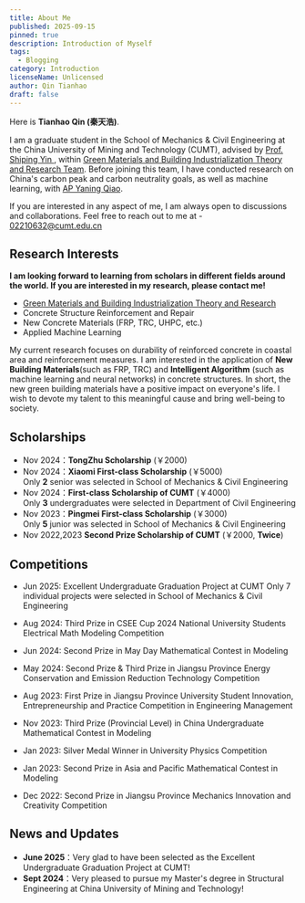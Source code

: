 ```yaml
---
title: About Me
published: 2025-09-15
pinned: true
description: Introduction of Myself
tags:
  - Blogging
category: Introduction
licenseName: Unlicensed
author: Qin Tianhao
draft: false
---
```


Here is **Tianhao Qin (秦天浩)**.<br>

I am a graduate student in the School of Mechanics & Civil Engineering at the China University of Mining and Technology (CUMT), advised by [Prof. Shiping Yin ](https://cace.cumt.edu.cn/info/1201/15167.htm), within [Green Materials and Building Industrialization Theory and Research Team](https://cace.cumt.edu.cn/info/1479/31679.htm). Before joining this team, I have conducted research on China's carbon peak and carbon neutrality goals, as well as machine learning, with [AP Yaning Qiao](https://scholar.google.com/citations?user=gxVZszAAAAAJ&hl=en&oi=ao).<br>

If you are interested in any aspect of me, I am always open to discussions and collaborations. Feel free to reach out to me at - 02210632@cumt.edu.cn

## Research Interests

**I am looking forward to learning from scholars in different fields around the world. If you are interested in my research, please contact me!**

- [Green Materials and Building Industrialization Theory and Research](https://cace.cumt.edu.cn/info/1479/31679.htm)
- Concrete Structure Reinforcement and Repair
- New Concrete Materials (FRP, TRC, UHPC, etc.)
- Applied Machine Learning

My current research focuses on durability of reinforced concrete in coastal area and reinforcement measures. I am interested in the application of  **New Building Materials**(such as FRP, TRC) and **Intelligent Algorithm** (such as machine learning and neural networks) in concrete structures. In short, the new green building materials have a positive impact on everyone's life. I wish to devote my talent to this meaningful cause and bring well-being to society.
## Scholarships

- Nov 2024：**TongZhu Scholarship** (￥2000)<br>
- Nov 2024：**Xiaomi  First-class Scholarship** (￥5000)<br>
  Only **2** senior was selected in School of Mechanics & Civil Engineering
- Nov 2024：**First-class Scholarship of CUMT** (￥4000)<br>
  Only **3** undergraduates were selected  in Department of Civil Engineering
- Nov 2023：**Pingmei First-class Scholarship** (￥3000)<br>
  Only **5** junior was selected in School of Mechanics & Civil Engineering
- Nov 2022,2023 **Second Prize Scholarship of CUMT** (￥2000, **Twice**)<br>

## Competitions

- Jun 2025: Excellent Undergraduate Graduation Project at CUMT
  Only 7 individual projects  were selected in School of Mechanics & Civil Engineering 

- Aug 2024:  Third Prize in CSEE Cup 2024 National University Students Electrical Math Modeling Competition <br>
- Jun 2024:  Second Prize in May Day Mathematical Contest in Modeling <br>
- May 2024:  Second Prize & Third Prize in Jiangsu Province Energy Conservation and Emission Reduction Technology Competition<br>
- Aug 2023:  First Prize in Jiangsu Province University Student Innovation, Entrepreneurship and Practice Competition in Engineering Management<br>
- Nov 2023:  Third Prize (Provincial Level) in China Undergraduate Mathematical Contest in Modeling

- Jan 2023:  Silver Medal Winner in University Physics Competition<br>
- Jan 2023:  Second Prize in Asia and Pacific Mathematical Contest in Modeling<br>
- Dec 2022:  Second Prize in Jiangsu Province Mechanics Innovation and Creativity Competition<br>

## News and Updates

- **June 2025**：Very glad to have been selected as the Excellent Undergraduate Graduation Project at CUMT!<br>
- **Sept 2024**：Very pleased to pursue my Master's degree in Structural Engineering at China University of Mining and Technology!<br>
